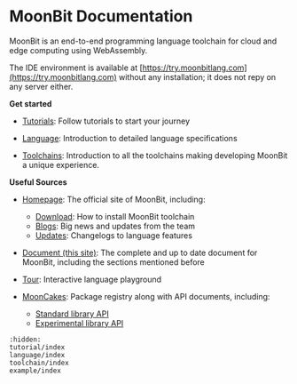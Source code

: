 # MoonBit Documentation

MoonBit is an end-to-end programming language toolchain for cloud and edge computing using WebAssembly.

The IDE environment is available at [https://try.moonbitlang.com](https://try.moonbitlang.com) without any installation; it does not repy on any server either.

**Get started**

- [Tutorials](/tutorial/index.md): Follow tutorials to start your journey

- [Language](/language/index.md): Introduction to detailed language specifications

- [Toolchains](/toolchain/index.md): Introduction to all the toolchains making developing MoonBit a unique experience.

**Useful Sources**

- [Homepage](https://www.moonbitlang.com): The official site of MoonBit, including:
  - [Download](https://www.moonbitlang.com/download/): How to install MoonBit toolchain
  - [Blogs](https://www.moonbitlang.com/blog/): Big news and updates from the team
  - [Updates](https://www.moonbitlang.com/weekly-updates/): Changelogs to language features

- [Document (this site)](https://docs.moonbitlang.com/en/): The complete and up to date document for MoonBit, including the sections mentioned before

- [Tour](https://tour.moonbitlang.com): Interactive language playground

- [MoonCakes](https://mooncakes.io): Package registry along with API documents, including:
  - [Standard library API](https://mooncakes.io/docs/#/moonbitlang/core/)
  - [Experimental library API](https://mooncakes.io/docs/#/moonbitlang/x/)

```{toctree}
:hidden:
tutorial/index
language/index
toolchain/index
example/index